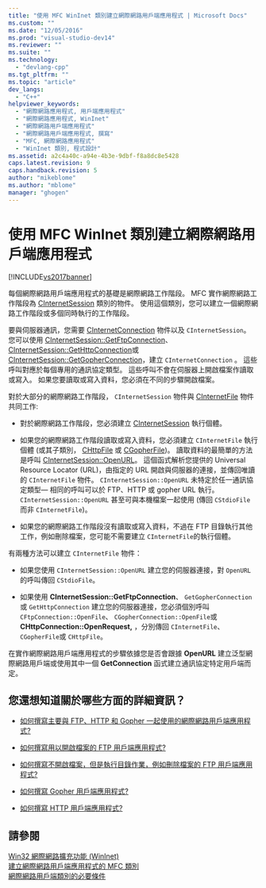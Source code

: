 ```yaml
---
title: "使用 MFC WinInet 類別建立網際網路用戶端應用程式 | Microsoft Docs"
ms.custom: ""
ms.date: "12/05/2016"
ms.prod: "visual-studio-dev14"
ms.reviewer: ""
ms.suite: ""
ms.technology: 
  - "devlang-cpp"
ms.tgt_pltfrm: ""
ms.topic: "article"
dev_langs: 
  - "C++"
helpviewer_keywords: 
  - "網際網路應用程式, 用戶端應用程式"
  - "網際網路應用程式, WinInet"
  - "網際網路用戶端應用程式"
  - "網際網路用戶端應用程式, 撰寫"
  - "MFC, 網際網路應用程式"
  - "WinInet 類別, 程式設計"
ms.assetid: a2c4a40c-a94e-4b3e-9dbf-f8a8dc8e5428
caps.latest.revision: 9
caps.handback.revision: 5
author: "mikeblome"
ms.author: "mblome"
manager: "ghogen"
---
```

# 使用 MFC WinInet 類別建立網際網路用戶端應用程式
[!INCLUDE[vs2017banner](../assembler/inline/includes/vs2017banner.md)]

每個網際網路用戶端應用程式的基礎是網際網路工作階段。  MFC 實作網際網路工作階段為 [CInternetSession](../mfc/reference/cinternetsession-class.md) 類別的物件。  使用這個類別，您可以建立一個網際網路工作階段或多個同時執行的工作階段。  
  
 要與伺服器通訊，您需要 [CInternetConnection](../mfc/reference/cinternetconnection-class.md) 物件以及 `CInternetSession`。  您可以使用 [CInternetSession::GetFtpConnection](../Topic/CInternetSession::GetFtpConnection.md)、 [CInternetSession::GetHttpConnection](../Topic/CInternetSession::GetHttpConnection.md)或 [CInternetSession::GetGopherConnection](../Topic/CInternetSession::GetGopherConnection.md)，建立 `CInternetConnection` 。  這些呼叫對應於每個專用的通訊協定類型。  這些呼叫不會在伺服器上開啟檔案作讀取或寫入。  如果您要讀取或寫入資料，您必須在不同的步驟開啟檔案。  
  
 對於大部分的網際網路工作階段， `CInternetSession` 物件與 [CInternetFile](../mfc/reference/cinternetfile-class.md) 物件共同工作:  
  
-   對於網際網路工作階段，您必須建立 [CInternetSession](../mfc/reference/cinternetsession-class.md) 執行個體。  
  
-   如果您的網際網路工作階段讀取或寫入資料，您必須建立 `CInternetFile` 執行個體 \(或其子類別， [CHttpFile](../mfc/reference/chttpfile-class.md) 或 [CGopherFile](../mfc/reference/cgopherfile-class.md)\)。  讀取資料的最簡單的方法是呼叫 [CInternetSession::OpenURL](../Topic/CInternetSession::OpenURL.md)。  這個函式解析您提供的 Universal Resource Locator \(URL\)，由指定的 URL 開啟與伺服器的連接，並傳回唯讀的 `CInternetFile` 物件。  `CInternetSession::OpenURL` 未特定於任一通訊協定類型— 相同的呼叫可以於 FTP、HTTP 或 gopher URL 執行。  `CInternetSession::OpenURL` 甚至可與本機檔案一起使用 \(傳回 `CStdioFile` 而非 `CInternetFile`\)。  
  
-   如果您的網際網路工作階段沒有讀取或寫入資料，不過在 FTP 目錄執行其他工作，例如刪除檔案，您可能不需要建立 `CInternetFile`的執行個體。  
  
 有兩種方法可以建立 `CInternetFile` 物件：  
  
-   如果您使用 `CInternetSession::OpenURL` 建立您的伺服器連接，對 `OpenURL` 的呼叫傳回 `CStdioFile`。  
  
-   如果使用 **CInternetSession::GetFtpConnection**、 `GetGopherConnection`或 `GetHttpConnection` 建立您的伺服器連接，您必須個別呼叫 `CFtpConnection::OpenFile`、 `CGopherConnection::OpenFile`或 **CHttpConnection::OpenRequest,** ，分別傳回 `CInternetFile`、 `CGopherFile`或 `CHttpFile`。  
  
 在實作網際網路用戶端應用程式的步驟依據您是否會跟據 **OpenURL**  建立泛型網際網路用戶端或使用其中一個 **GetConnection** 函式建立通訊協定特定用戶端而定。  
  
## 您還想知道關於哪些方面的詳細資訊？  
  
-   [如何撰寫主要與 FTP、HTTP 和 Gopher 一起使用的網際網路用戶端應用程式?](../mfc/steps-in-a-typical-internet-client-application.md)  
  
-   [如何撰寫用以開啟檔案的 FTP 用戶端應用程式?](../mfc/steps-in-a-typical-ftp-client-application.md)  
  
-   [如何撰寫不開啟檔案，但是執行目錄作業，例如刪除檔案的 FTP 用戶端應用程式?](../mfc/steps-in-a-typical-ftp-client-application-to-delete-a-file.md)  
  
-   [如何撰寫 Gopher 用戶端應用程式?](../mfc/steps-in-a-typical-gopher-client-application.md)  
  
-   [如何撰寫 HTTP 用戶端應用程式?](../mfc/steps-in-a-typical-http-client-application.md)  
  
## 請參閱  
 [Win32 網際網路擴充功能 \(WinInet\)](../mfc/win32-internet-extensions-wininet.md)   
 [建立網際網路用戶端應用程式的 MFC 類別](../mfc/mfc-classes-for-creating-internet-client-applications.md)   
 [網際網路用戶端類別的必要條件](../mfc/prerequisites-for-internet-client-classes.md)